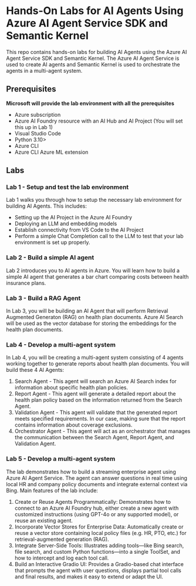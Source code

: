 # Hands-On Labs for AI Agents Using Azure AI Agent Service SDK and Semantic Kernel

This repo contains hands-on labs for building AI Agents using the Azure AI Agent Service SDK and Semantic Kernel. The Azure AI Agent Service is used to create AI agents and Semantic Kernel is used to orchestrate the agents in a multi-agent system. 

## Prerequisites
**Microsoft will provide the lab environment with all the prerequisites**
* Azure subscription
* Azure AI Foundry resource with an AI Hub and AI Project (You will set this up in Lab 1)
* Visual Studio Code
* Python 3.10>
* Azure CLI
* Azure CLI Azure ML extension

## Labs

### Lab 1 - Setup and test the lab environment
Lab 1 walks you through how to setup the necessary lab environment for building AI Agents. This includes:
* Setting up the AI Project in the Azure AI Foundry
* Deploying an LLM and embedding models
* Establish connectivity from VS Code to the AI Project
* Perform a simple Chat Completion call to the LLM to test that your lab environment is set up properly. 

### Lab 2 - Build a simple AI agent
Lab 2 introduces you to AI agents in Azure. You will learn how to build a simple AI agent that generates a bar chart comparing costs between health insurance plans.

### Lab 3 - Build a RAG Agent
In Lab 3, you will be building an AI Agent that will perform Retrieval Augmented Generaton (RAG) on health plan documents. Azure AI Search will be used as the vector database for storing the embeddings for the health plan documents.

### Lab 4 - Develop a multi-agent system
In Lab 4, you will be creating a multi-agent system consisting of 4 agents working together to generate reports about health plan documents. You will build these 4 AI Agents:
1. Search Agent - This agent will search an Azure AI Search index for information about specific health plan policies.
2. Report Agent - This agent will generate a detailed report about the health plan policy based on the information returned from the Search Agent.
3. Validation Agent - This agent will validate that the generated report meets specified requirements. In our case, making sure that the report contains information about coverage exclusions.
4. Orchestrator Agent - This agent will act as an orchestrator that manages the communication between the Search Agent, Report Agent, and Validation Agent.


### Lab 5 - Develop a multi-agent system 
The lab demonstrates how to build a streaming enterprise agent using Azure AI Agent Service. The agent can answer questions in real time using local HR and company policy documents and integrate external context via Bing. Main features of the lab include:
1. Create or Reuse Agents Programmatically: Demonstrates how to connect to an Azure AI Foundry hub, either create a new agent with customized instructions (using GPT-4o or any supported model), or reuse an existing agent.
2. Incorporate Vector Stores for Enterprise Data: Automatically create or reuse a vector store containing local policy files (e.g. HR, PTO, etc.) for retrieval-augmented generation (RAG).
3. Integrate Server-Side Tools: Illustrates adding tools—like Bing search, file search, and custom Python functions—into a single ToolSet, and how to intercept and log each tool call.
4. Build an Interactive Gradio UI: Provides a Gradio-based chat interface that prompts the agent with user questions, displays partial tool calls and final results, and makes it easy to extend or adapt the UI.

